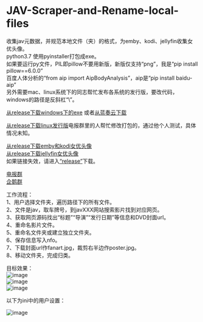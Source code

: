 # JAV-Scraper-and-Rename-local-files
收集jav元数据，并规范本地文件（夹）的格式，为emby、kodi、jellyfin收集女优头像。  
python3.7  使用pyinstaller打包成exe。  
如果要运行py文件，PIL即pillow不要用新版，新版仅支持“png”，我是“pip install pillow==6.0.0”  
百度人体分析的“from aip import AipBodyAnalysis”，aip是“pip install baidu-aip”  
另外需要mac、linux系统下的同志帮忙发布各系统的发行版，要改代码，windows的路径是反斜杠“\”。  

[从release下载windows下的exe](https://github-production-release-asset-2e65be.s3.amazonaws.com/199952692/ea761380-1f46-11ea-8c45-ef75289d2b1b?X-Amz-Algorithm=AWS4-HMAC-SHA256&X-Amz-Credential=AKIAIWNJYAX4CSVEH53A%2F20191215%2Fus-east-1%2Fs3%2Faws4_request&X-Amz-Date=20191215T062830Z&X-Amz-Expires=300&X-Amz-Signature=e9c11f0054b09c89dbdf3db490d5ed60314a3f26a101aa9a437d9cc8c6dbdc09&X-Amz-SignedHeaders=host&actor_id=44168897&response-content-disposition=attachment%3B%20filename%3DV1.0.0.JAVSDT.zip&response-content-type=application%2Foctet-stream)
  或者[从蓝奏云下载](https://www.lanzous.com/i813bkd)  

[从release下载linux发行版](https://github-production-release-asset-2e65be.s3.amazonaws.com/199952692/0096d900-2006-11ea-957b-03eba64f27c5?X-Amz-Algorithm=AWS4-HMAC-SHA256&X-Amz-Credential=AKIAIWNJYAX4CSVEH53A%2F20191216%2Fus-east-1%2Fs3%2Faws4_request&X-Amz-Date=20191216T053419Z&X-Amz-Expires=300&X-Amz-Signature=d0d15e740fdcfc778f0446a6d812590028cd38063e151d177161cf540965fd07&X-Amz-SignedHeaders=host&actor_id=44168897&response-content-disposition=attachment%3B%20filename%3D1_5165991216294133825.xz&response-content-type=application%2Foctet-stream)电报群里的人帮忙修改打包的，通过他个人测试，具体情况未知。

[从release下载emby和kodi女优头像](https://github-production-release-asset-2e65be.s3.amazonaws.com/199952692/40b54680-12f9-11ea-94e9-4e37ce4bec6e?X-Amz-Algorithm=AWS4-HMAC-SHA256&X-Amz-Credential=AKIAIWNJYAX4CSVEH53A%2F20191203%2Fus-east-1%2Fs3%2Faws4_request&X-Amz-Date=20191203T172215Z&X-Amz-Expires=300&X-Amz-Signature=5ecbd9367a7a1135692406957163464a7cfcc9bbd563151bcdc686cceed71aad&X-Amz-SignedHeaders=host&actor_id=44168897&response-content-disposition=attachment%3B%20filename%3Dactors.zip&response-content-type=application%2Foctet-stream)  
  [从release下载jellyfin女优头像](https://github-production-release-asset-2e65be.s3.amazonaws.com/199952692/abfe6180-15f4-11ea-9c0b-cf86d9dc383b?X-Amz-Algorithm=AWS4-HMAC-SHA256&X-Amz-Credential=AKIAIWNJYAX4CSVEH53A%2F20191203%2Fus-east-1%2Fs3%2Faws4_request&X-Amz-Date=20191203T100311Z&X-Amz-Expires=300&X-Amz-Signature=f13c8e4bd8942884aefe015f369938186147544dfae227fdb07744c64754b655&X-Amz-SignedHeaders=host&actor_id=44168897&response-content-disposition=attachment%3B%20filename%3DPeople.zip&response-content-type=application%2Foctet-stream)  
如果链接失效，请进入[“release”](https://github.com/junerain123/JAV-Scraper-and-Rename-local-files/releases)下载。  

[电报群](https://t.me/javsdtool)  
<a target="_blank" href="//shang.qq.com/wpa/qunwpa?idkey=79a735ccf11ed7f15481ae02f6a58f16315b8b424149455b4dc65868362f4b30">企鹅群</a>  



工作流程：  
1、用户选择文件夹，遍历路径下的所有文件。  
2、文件是jav，取车牌号，到javXXX网站搜索影片找到对应网页。  
3、获取网页源码找出“标题”“导演”“发行日期”等信息和DVD封面url。  
4、重命名影片文件。  
5、重命名文件夹或建立独立文件夹。  
6、保存信息写入nfo。   
7、下载封面url作fanart.jpg，裁剪右半边作poster.jpg。   
8、移动文件夹，完成归类。  

目标效果：  
![image](https://github.com/junerain123/Collect-Info-and-Fanart-for-JAV-/blob/master/images/1.png)  
![image](https://github.com/junerain123/Collect-Info-and-Fanart-for-JAV-/blob/master/images/2.png)  
![image](https://github.com/junerain123/Collect-Info-and-Fanart-for-JAV-/blob/master/images/3.jpg)  

以下为ini中的用户设置：  
  
![image](https://github.com/junerain123/Collect-Info-and-Fanart-for-JAV-/blob/master/images/4.PNG)  
